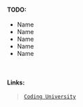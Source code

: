 #### **TODO:**

-   Name
-   Name
-   Name
-   Name
-   Name

</br>

#### **Links:**

> [`Coding University`](https://github.com/davit-badalyan/coding-interview-university.git)
